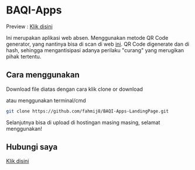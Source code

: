 # BAQI-Apps

Preview : [Klik disini](https://fahmij8.github.io/BAQI-Apps-LandingPage/) 


Ini merupakan aplikasi web absen. Menggunakan metode QR Code generator, yang nantinya bisa di scan di web [ini](https://github.com/fahmij8/BAQI-Apps-ScanPage). 
QR Code digenerate dan di hash, sehingga mengantisipasi adanya perilaku "curang" yang merugikan pihak tertentu.

## Cara menggunakan

Download file diatas dengan cara klik clone or download

atau menggunakan terminal/cmd

```bash
git clone https://github.com/fahmij8/BAQI-Apps-LandingPage.git
```

Selanjutnya bisa di upload di hostingan masing masing, selamat menggunakan!

## Hubungi saya

[Klik disini](https://api.whatsapp.com/send?phone=6285871763101)
